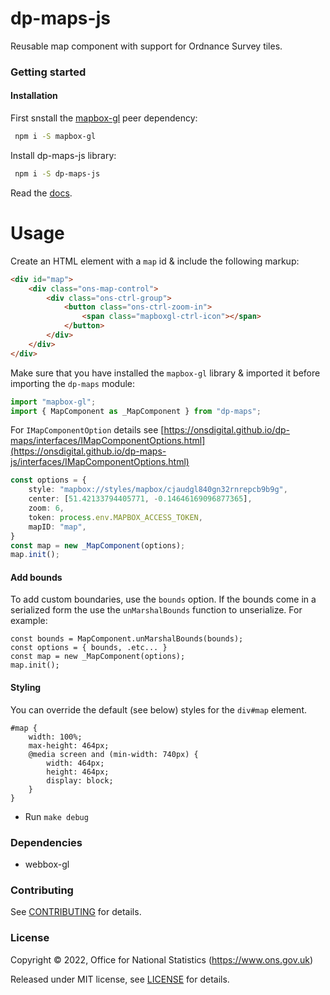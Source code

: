 # dp-maps-js
Reusable map component with support for Ordnance Survey tiles.

### Getting started

#### Installation

First snstall the [mapbox-gl](https://docs.mapbox.com/) peer dependency:
```bash
 npm i -S mapbox-gl
```

Install dp-maps-js library:
```bash
 npm i -S dp-maps-js
```

Read the [docs](https://onsdigital.github.io/dp-maps-js).
# Usage
Create an HTML element with a `map` id & include the following markup:
```html
<div id="map">
    <div class="ons-map-control">
        <div class="ons-ctrl-group">
            <button class="ons-ctrl-zoom-in">
                <span class="mapboxgl-ctrl-icon"></span>
            </button>
        </div>
    </div>
</div>
```
Make sure that you have installed the `mapbox-gl` library & imported it before importing the `dp-maps` module:
```typescript
import "mapbox-gl";
import { MapComponent as _MapComponent } from "dp-maps";

```
For `IMapComponentOption` details see [https://onsdigital.github.io/dp-maps/interfaces/IMapComponentOptions.html](https://onsdigital.github.io/dp-maps-js/interfaces/IMapComponentOptions.html)
```typescript
const options = {
    style: "mapbox://styles/mapbox/cjaudgl840gn32rnrepcb9b9g",
    center: [51.42133794405771, -0.14646169096877365],
    zoom: 6,
    token: process.env.MAPBOX_ACCESS_TOKEN,
    mapID: "map",
}
const map = new _MapComponent(options);
map.init();
```
#### Add bounds
To add custom boundaries, use the `bounds` option. If the bounds come in a serialized
form the use the `unMarshalBounds` function to unserialize. For example:
```
const bounds = MapComponent.unMarshalBounds(bounds);
const options = { bounds, .etc... }
const map = new _MapComponent(options);
map.init();
```
#### Styling
You can override the default (see below) styles for the `div#map` element.
```
#map {
    width: 100%;
    max-height: 464px;
    @media screen and (min-width: 740px) {
        width: 464px;
        height: 464px;
        display: block;
    }
}
```

* Run `make debug`

### Dependencies

* webbox-gl

### Contributing

See [CONTRIBUTING](CONTRIBUTING.md) for details.

### License

Copyright © 2022, Office for National Statistics (https://www.ons.gov.uk)

Released under MIT license, see [LICENSE](LICENSE.md) for details.

